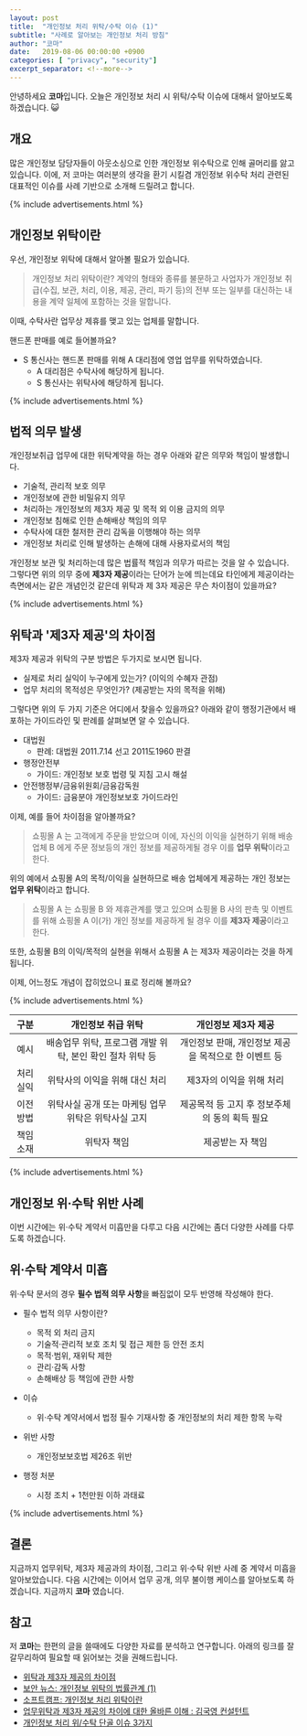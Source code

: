 ```yaml
---
layout: post
title:  "개인정보 처리 위탁/수탁 이슈 (1)"
subtitle: "사례로 알아보는 개인정보 처리 방침"
author: "코마"
date:   2019-08-06 00:00:00 +0900
categories: [ "privacy", "security"]
excerpt_separator: <!--more-->
---
```


안녕하세요 **코마**입니다. 오늘은 개인정보 처리 시 위탁/수탁 이슈에 대해서 알아보도록 하겠습니다. 😺

<!--more-->

## 개요

많은 개인정보 담당자들이 아웃소싱으로 인한 개인정보 위수탁으로 인해 골머리를 앓고 있습니다. 이에, 저 코마는 여러분의 생각을 환기 시킬겸 개인정보 위수탁 처리 관련된 대표적인 이슈를 사례 기반으로 소개해 드릴려고 합니다.

{% include advertisements.html %}

## 개인정보 위탁이란

우선, 개인정보 위탁에 대해서 알아볼 필요가 있습니다.

> 개인정보 처리 위탁이란? 계약의 형태와 종류를 불문하고 사업자가 개인정보 취급(수집, 보관, 처리, 이용, 제공, 관리, 파기 등)의 전부 또는 일부를 대신하는 내용을 계약 일체에 포함하는 것을 말합니다. 

이때, 수탁사란 업무상 제휴를 맺고 있는 업체를 말합니다.

핸드폰 판매를 예로 들어볼까요?

- S 통신사는 핸드폰 판매를 위해 A 대리점에 영업 업무를 위탁하였습니다.
  - A 대리점은 수탁사에 해당하게 됩니다.
  - S 통신사는 위탁사에 해당하게 됩니다.

{% include advertisements.html %}

## 법적 의무 발생

개인정보취급 업무에 대한 위탁계약을 하는 경우 아래와 같은 의무와 책임이 발생합니다.

- 기술적, 관리적 보호 의무
- 개인정보에 관한 비밀유지 의무
- 처리하는 개인정보의 제3자 제공 및 목적 외 이용 금지의 의무
- 개인정보 침해로 인한 손해배상 책임의 의무
- 수탁사에 대한 철저한 관리 감독을 이행해야 하는 의무
- 개인정보 처리로 인해 발생하는 손해에 대해 사용자로서의 책임

개인정보 보관 및 처리하는데 많은 법률적 책임과 의무가 따르는 것을 알 수 있습니다. 그렇다면 위의 의무 중에 **제3자 제공**이라는 단어가 눈에 띄는데요 타인에게 제공이라는 측면에서는 같은 개념인것 같은데 위탁과 제 3자 제공은 무슨 차이점이 있을까요?

{% include advertisements.html %}

## 위탁과 '제3자 제공'의 차이점

제3자 제공과 위탁의 구분 방법은 두가지로 보시면 됩니다.

- 실제로 처리 실익이 누구에게 있는가? (이익의 수혜자 관점)
- 업무 처리의 목적성은 무엇인가? (제공받는 자의 목적을 위해)

그렇다면 위의 두 가지 기준은 어디에서 찾을수 있을까요? 아래와 같이 행정기관에서 배포하는 가이드라인 및 판례를 살펴보면 알 수 있습니다.

- 대법원
  - 판례: 대법원 2011.7.14 선고 2011도1960 판결
- 행정안전부
  - 가이드: 개인정보 보호 법령 및 지침 고시 해설
- 안전행정부/금융위원회/금융감독원
  - 가이드: 금융분야 개인정보보호 가이드라인

이제, 예를 들어 차이점을 알아볼까요?

> 쇼핑몰 A 는 고객에게 주문을 받았으며 이에, 자신의 이익을 실현하기 위해 배송업체 B 에게 주문 정보등의 개인 정보를 제공하게될 경우 이를 **업무 위탁**이라고 한다.

위의 예에서 쇼핑몰 A의 목적/이익을 실현하므로 배송 업체에게 제공하는 개인 정보는 **업무 위탁**이라고 합니다.

> 쇼핑몰 A 는 쇼핑몰 B 와 제휴관계를 맺고 있으며 쇼핑몰 B 사의 판촉 및 이벤트를 위해 쇼핑몰 A 이(가) 개인 정보를 제공하게 될 경우 이를 **제3자 제공**이라고 한다.

또한, 쇼핑몰 B의 이익/목적의 실현을 위해서 쇼핑몰 A 는 제3자 제공이라는 것을 하게됩니다.

이제, 어느정도 개념이 잡히었으니 표로 정리해 볼까요?

{% include advertisements.html %}

|구분|개인정보 취급 위탁|개인정보 제3자 제공|
|:---:|:---:|:---:|
|예시 |배송업무 위탁, 프로그램 개발 위탁, 본인 확인 절차 위탁 등|개인정보 판매, 개인정보 제공을 목적으로 한 이벤트 등|
|처리실익|위탁사의 이익을 위해 대신 처리|제3자의 이익을 위해 처리|
|이전방법|위탁사실 공개 또는 마케팅 업무위탁은 위탁사실 고지|제공목적 등 고지 후 정보주체의 동의 획득 필요|
|책임소재|위탁자 책임|제공받는 자 책임|

{% include advertisements.html %}

## 개인정보 위·수탁 위반 사례

이번 시간에는 위·수탁 계약서 미흡만을 다루고 다음 시간에는 좀더 다양한 사례를 다루도록 하겠습니다.

## 위·수탁 계약서 미흡

위·수탁 문서의 경우 **필수 법적 의무 사항**을 빠짐없이 모두 반영해 작성해야 한다.

- 필수 법적 의무 사항이란?
  - 목적 외 처리 금지
  - 기술적·관리적 보호 조치 및 접근 제한 등 안전 조치
  - 목적·범위, 재위탁 제한
  - 관리·감독 사항
  - 손해배상 등 책임에 관한 사항

- 이슈
  - 위·수탁 계약서에서 법정 필수 기재사항 중 개인정보의 처리 제한 항목 누락
- 위반 사항
  - 개인정보보호법 제26조 위반
- 행정 처분
  - 시정 조치 + 1천만원 이하 과태료

{% include advertisements.html %}

## 결론

지금까지 업무위탁, 제3자 제공과의 차이점, 그리고 위·수탁 위반 사례 중 계약서 미흡을 알아보았습니다. 다음 시간에는 이어서 업무 공개, 의무 불이행 케이스를 알아보도록 하겠습니다. 지금까지 **코마** 였습니다.

## 참고

저 **코마**는 한편의 글을 쓸때에도 다양한 자료를 분석하고 연구합니다. 아래의 링크를 잘 갈무리하여 필요할 때 읽어보는 것을 권해드립니다.

- [위탁과 제3자 제공의 차이점](https://dreamlog.tistory.com/549)
- [보안 뉴스: 개인정보 위탁의 법률관계 (1)](https://www.boannews.com/media/view.asp?idx=39174)
- [소프트캠프: 개인정보 처리 위탁이란](https://m.blog.naver.com/softcamp1999/221280942719)
- [업무위탁과 제3자 제공의 차이에 대한 올바른 이해 : 김국영 컨설턴트](http://www.sgsecurity.co.kr/?act=board&bbs_code=column&bbs_mode=view&bbs_seq=17)
- [개인정보 처리 위/수탁 단골 이슈 3가지](https://www.boannews.com/media/view.asp?idx=71385)
